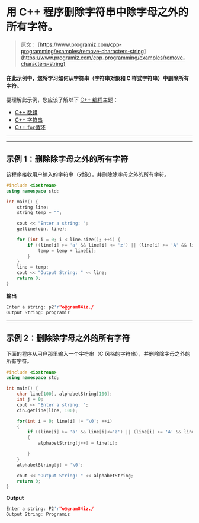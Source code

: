 # 用 C++ 程序删除字符串中除字母之外的所有字符。

> 原文： [https://www.programiz.com/cpp-programming/examples/remove-characters-string](https://www.programiz.com/cpp-programming/examples/remove-characters-string)

#### 在此示例中，您将学习如何从字符串（字符串对象和 C 样式字符串）中删除所有字符。

要理解此示例，您应该了解以下 [C++ 编程](/cpp-programming "C++ tutorial")主题：

*   [C++ 数组](/cpp-programming/arrays)
*   [C++ 字符串](/cpp-programming/strings)
*   [C++ `for`循环](/cpp-programming/for-loop) 

* * *

* * *

## 示例 1：删除除字母之外的所有字符

该程序接收用户输入的字符串（对象），并删除除字母之外的所有字符。

```cpp
#include <iostream>
using namespace std;

int main() {
    string line;
    string temp = "";

    cout << "Enter a string: ";
    getline(cin, line);

    for (int i = 0; i < line.size(); ++i) {
        if ((line[i] >= 'a' && line[i] <= 'z') || (line[i] >= 'A' && line[i] <= 'Z')) {
            temp = temp + line[i];
        }
    }
    line = temp;
    cout << "Output String: " << line;
    return 0;
}
```

**输出**

```cpp
Enter a string: p2'r"o@gram84iz./
Output String: programiz
```

* * *

## 示例 2：删除除字母之外的所有字符

下面的程序从用户那里输入一个字符串（C 风格的字符串），并删除除字母之外的所有字符。

```cpp
#include <iostream>
using namespace std;

int main() {
    char line[100], alphabetString[100];
    int j = 0;
    cout << "Enter a string: ";
    cin.getline(line, 100);

    for(int i = 0; line[i] != '\0'; ++i)
    {
        if ((line[i] >= 'a' && line[i]<='z') || (line[i] >= 'A' && line[i]<='Z'))
        {
            alphabetString[j++] = line[i]; 

        }
    }
    alphabetString[j] = '\0';

    cout << "Output String: " << alphabetString;    
    return 0;
} 
```

**Output**

```cpp
Enter a string: P2'r"o@gram84iz./
Output String: Programiz
```